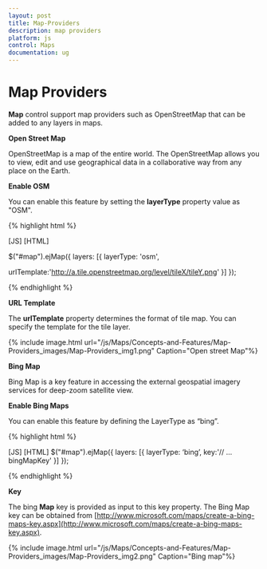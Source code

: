 ```yaml
---
layout: post
title: Map-Providers
description: map providers
platform: js
control: Maps
documentation: ug
---
```


# Map Providers

**Map** control support map providers such as OpenStreetMap that can be added to any layers in maps.

**Open Street Map**

OpenStreetMap is a map of the entire world. The OpenStreetMap allows you to view, edit and use geographical data in a collaborative way from any place on the Earth.

**Enable OSM**

You can enable this feature by setting the **layerType** property value as "OSM".

{% highlight html %}

[JS]
[HTML]

$("#map").ejMap({
layers: [{
             layerType: 'osm',

urlTemplate:'http://a.tile.openstreetmap.org/level/tileX/tileY.png'
}]
}); 


{% endhighlight %}

**URL Template**

The **urlTemplate** property determines the format of tile map. You can specify the template for the tile layer. 

{% include image.html url="/js/Maps/Concepts-and-Features/Map-Providers_images/Map-Providers_img1.png" Caption="Open street Map"%}

**Bing Map**

Bing Map is a key feature in accessing the external geospatial imagery services for deep-zoom satellite view. 

**Enable Bing Maps**

You can enable this feature by defining the LayerType as “bing”.

{% highlight html %}

 [JS]
[HTML]
$("#map").ejMap({
       layers: [{
            layerType: ‘bing’,
            key:'// …bingMapKey'
            }]
        });   


{% endhighlight %}

**Key**

The bing **Map** key is provided as input to this key property. The Bing Map key can be obtained from [http://www.microsoft.com/maps/create-a-bing-maps-key.aspx](http://www.microsoft.com/maps/create-a-bing-maps-key.aspx).

{% include image.html url="/js/Maps/Concepts-and-Features/Map-Providers_images/Map-Providers_img2.png" Caption="Bing map"%}

